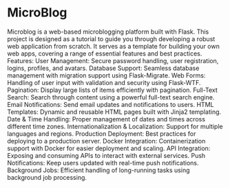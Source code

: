 # MicroBlog
Microblog is a web-based microblogging platform built with Flask. This project is designed as a tutorial to guide you through developing a robust web application from scratch. It serves as a template for building your own web apps, covering a range of essential features and best practices.  
Features:
User Management: Secure password handling, user registration, logins, profiles, and avatars.
Database Support: Seamless database management with migration support using Flask-Migrate.
Web Forms: Handling of user input with validation and security using Flask-WTF.
Pagination: Display large lists of items efficiently with pagination.
Full-Text Search: Search through content using a powerful full-text search engine.
Email Notifications: Send email updates and notifications to users.
HTML Templates: Dynamic and reusable HTML pages built with Jinja2 templating.
Date & Time Handling: Proper management of dates and times across different time zones.
Internationalization & Localization: Support for multiple languages and regions.
Production Deployment: Best practices for deploying to a production server.
Docker Integration: Containerization support with Docker for easier deployment and scaling.
API Integration: Exposing and consuming APIs to interact with external services.
Push Notifications: Keep users updated with real-time push notifications.
Background Jobs: Efficient handling of long-running tasks using background job processing.
